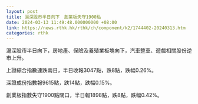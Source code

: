 ```yaml
---
layout: post
title: 滬深股市半日向下　創業板失守1900點
date: 2024-03-13 11:49:48.000000000 +08:00
link: https://news.rthk.hk/rthk/ch/component/k2/1744402-20240313.htm
categories: rthk
---
```


滬深股市半日向下，房地產、保險及養殖業板塊向下，汽車整車、遊戲相關股份逆市上升。

上證綜合指數連跌兩日，半日收報3047點，跌8點，跌幅0.26%。

深證成份指數報9615點，跌14點，跌幅0.15%。

創業板指數失守1900點關口，半日報1898點，跌8點，跌幅0.42%。
